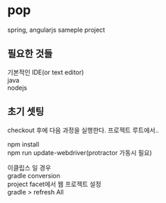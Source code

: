 # pop
spring, angularjs sameple project

## 필요한 것들
기본적인 IDE(or text editor)	
java	
nodejs	
	
## 초기 셋팅
checkout 후에 다음 과정을 실행한다. 프로젝트 루트에서.. 	

npm install		
npm run update-webdriver(protractor 가동시 필요)		
	
이클립스 일 경우	
gradle conversion	
project facet에서 웹 프로젝트 설정	
gradle > refresh All	